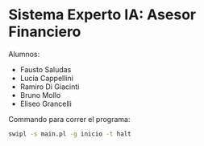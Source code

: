 # Sistema Experto IA: Asesor Financiero

Alumnos:
- Fausto Saludas
- Lucía Cappellini
- Ramiro Di Giacinti
- Bruno Mollo
- Eliseo Grancelli

Commando para correr el programa:
```bash
swipl -s main.pl -g inicio -t halt
```
